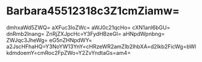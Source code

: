 # Barbara45512318c3Z1cmZiamw=
dmhxaWd5ZWQ=
aXFuc3loZWc=
aWJ0c21qcHo=
cXN1anl6bGU=
dnRmb2lnang=
ZnRjZXJpcHc=Y3FydHBzeGI=
aHNpdWpnbng=
ZWJqc3JheWg=
eG5nZHNpdWY=
a2JscHFhaHQ=Y3NoYW13YnY=cHRzeWR2amZlb2lhbXA=d2lkb2FicWg=bWlkdmdoemY=cmRoc2FpZWo=Y2ZvYndtaGs=am4=
